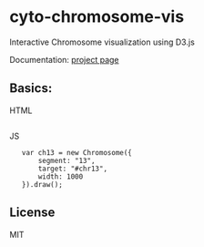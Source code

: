 cyto-chromosome-vis
===============

Interactive Chromosome visualization using D3.js

Documentation: [project page](http://linjoey.github.io/cyto-chromosome-vis)

## Basics:

HTML

```<svg id="chr13"></svg>
```

JS

```var Chromosome = require('Chromosome');
   var ch13 = new Chromosome({
       segment: "13",
       target: "#chr13",
       width: 1000
   }).draw();
```

## License

MIT

